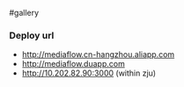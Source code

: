 #gallery

### Deploy url
* http://mediaflow.cn-hangzhou.aliapp.com
* http://mediaflow.duapp.com
* http://10.202.82.90:3000 (within zju)
